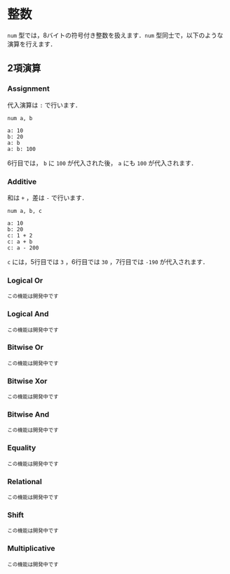 <script src="https://cdn.lordicon.com/xdjxvujz.js"></script>

# 整数

`num` 型では，8バイトの符号付き整数を扱えます．`num` 型同士で，以下のような演算を行えます．

## 2項演算

### Assignment

代入演算は `:` で行います．

```
num a, b

a: 10
b: 20
a: b
a: b: 100
```

6行目では， `b` に `100` が代入された後， `a` にも `100` が代入されます．

### Additive

和は `+` ，差は `-` で行います．

```
num a, b, c

a: 10
b: 20
c: 1 + 2
c: a + b
c: a - 200
```

`c` には，5行目では `3` ，6行目では `30` ，7行目では `-190` が代入されます．

### <lord-icon src="https://cdn.lordicon.com/giaigwkd.json" trigger="loop" delay="1000" style="height:2em"></lord-icon>Logical Or

<small>この機能は開発中です</small>



### <lord-icon src="https://cdn.lordicon.com/giaigwkd.json" trigger="loop" delay="1000" style="height:2em"></lord-icon>Logical And

<small>この機能は開発中です</small>

### <lord-icon src="https://cdn.lordicon.com/giaigwkd.json" trigger="loop" delay="1000" style="height:2em"></lord-icon>Bitwise Or

<small>この機能は開発中です</small>

### <lord-icon src="https://cdn.lordicon.com/giaigwkd.json" trigger="loop" delay="1000" style="height:2em"></lord-icon>Bitwise Xor

<small>この機能は開発中です</small>

### <lord-icon src="https://cdn.lordicon.com/giaigwkd.json" trigger="loop" delay="1000" style="height:2em"></lord-icon>Bitwise And

<small>この機能は開発中です</small>

### <lord-icon src="https://cdn.lordicon.com/giaigwkd.json" trigger="loop" delay="1000" style="height:2em"></lord-icon>Equality

<small>この機能は開発中です</small>

### <lord-icon src="https://cdn.lordicon.com/giaigwkd.json" trigger="loop" delay="1000" style="height:2em"></lord-icon>Relational

<small>この機能は開発中です</small>

### <lord-icon src="https://cdn.lordicon.com/giaigwkd.json" trigger="loop" delay="1000" style="height:2em"></lord-icon>Shift

<small>この機能は開発中です</small>

### <lord-icon src="https://cdn.lordicon.com/giaigwkd.json" trigger="loop" delay="1000" style="height:2em"></lord-icon>Multiplicative

<small>この機能は開発中です</small>

